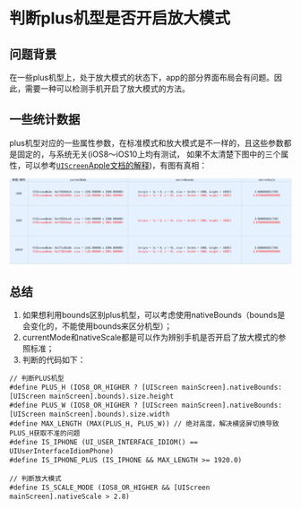 # 判断plus机型是否开启放大模式
## 问题背景
在一些plus机型上，处于放大模式的状态下，app的部分界面布局会有问题。因此，需要一种可以检测手机开启了放大模式的方法。
## 一些统计数据
plus机型对应的一些属性参数，在标准模式和放大模式是不一样的，且这些参数都是固定的，与系统无关(iOS8～iOS10上均有测试，
如果不太清楚下图中的三个属性，可以参考[`UIScreen`Apple文档的解释](https://developer.apple.com/reference/uikit/uiscreen?language=objc))，有图有真相：

![](./statistic.png)


## 总结
1. 如果想利用bounds区别plus机型，可以考虑使用nativeBounds（bounds是会变化的，不能使用bounds来区分机型）；
2. currentMode和nativeScale都是可以作为辨别手机是否开启了放大模式的参照标准；
3. 判断的代码如下：

```
// 判断PLUS机型
#define PLUS_H (IOS8_OR_HIGHER ? [UIScreen mainScreen].nativeBounds:[UIScreen mainScreen].bounds).size.height
#define PLUS_W (IOS8_OR_HIGHER ? [UIScreen mainScreen].nativeBounds:[UIScreen mainScreen].bounds).size.width
#define MAX_LENGTH (MAX(PLUS_H, PLUS_W)) // 绝对高度，解决横竖屏切换导致PLUS_H获取不准的问题
#define IS_IPHONE (UI_USER_INTERFACE_IDIOM() == UIUserInterfaceIdiomPhone)
#define IS_IPHONE_PLUS (IS_IPHONE && MAX_LENGTH >= 1920.0)

// 判断放大模式
#define IS_SCALE_MODE (IOS8_OR_HIGHER && [UIScreen mainScreen].nativeScale > 2.8)
```

